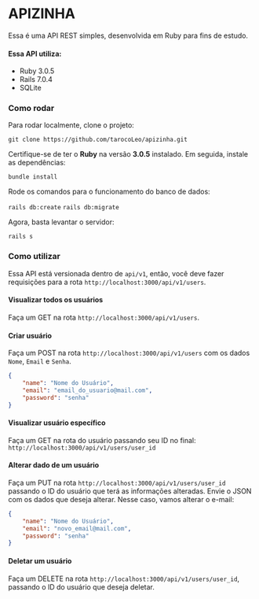# APIZINHA

Essa é uma API REST simples, desenvolvida em Ruby para fins de estudo.

#### Essa API utiliza:

* Ruby 3.0.5
* Rails 7.0.4
* SQLite

### Como rodar

Para rodar localmente, clone o projeto:

`git clone https://github.com/tarocoLeo/apizinha.git`

Certifique-se de ter o **Ruby** na versão **3.0.5** instalado. Em seguida, instale as dependências:

`bundle install`

Rode os comandos para o funcionamento do banco de dados:

`rails db:create`
`rails db:migrate`

Agora, basta levantar o servidor:

`rails s`

### Como utilizar

Essa API está versionada dentro de `api/v1`, então, você deve fazer requisições para a rota `http://localhost:3000/api/v1/users`.

#### Visualizar todos os usuários

Faça um GET na rota `http://localhost:3000/api/v1/users`.

#### Criar usuário

Faça um POST na rota `http://localhost:3000/api/v1/users` com os dados `Nome`, `Email` e `Senha`.
```json
{
	"name": "Nome do Usuário",
	"email": "email_do_usuario@mail.com",
	"password": "senha"
}
```
#### Visualizar usuário específico

Faça um GET na rota do usuário passando seu ID no final:
`http://localhost:3000/api/v1/users/user_id`
#### Alterar dado de um usuário

Faça um PUT na rota `http://localhost:3000/api/v1/users/user_id` passando o ID do usuário que terá as informações alteradas. Envie o JSON com os dados que deseja alterar. Nesse caso, vamos alterar o e-mail:
```json
{
	"name": "Nome do Usuário",
	"email": "novo_email@mail.com",
	"password": "senha"
}
```

#### Deletar um usuário

Faça um DELETE na rota `http://localhost:3000/api/v1/users/user_id`, passando o ID do usuário que deseja deletar.
